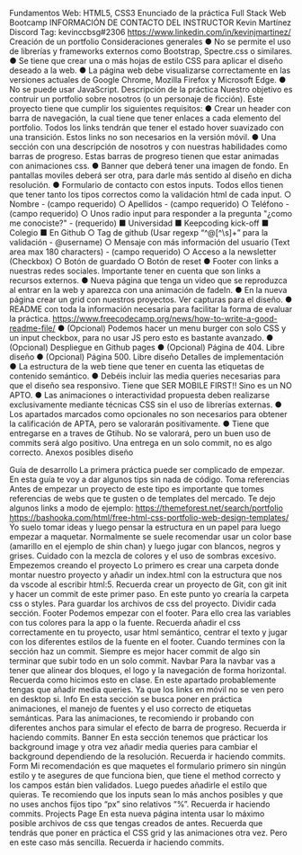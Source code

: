 Fundamentos Web: HTML5, CSS3
Enunciado de la práctica Full Stack Web Bootcamp
INFORMACIÓN DE CONTACTO DEL INSTRUCTOR
Kevin Martínez
Discord Tag: kevinccbsg#2306
https://www.linkedin.com/in/kevinjmartinez/
Creación de un portfolio
Consideraciones generales
● No se permite el uso de librerías y frameworks externos como Bootstrap,
Spectre.css o similares.
● Se tiene que crear una o más hojas de estilo CSS para aplicar el diseño deseado a
la web.
● La página web debe visualizarse correctamente en las versiones actuales de Google
Chrome, Mozilla Firefox y Microsoft Edge.
● No se puede usar JavaScript.
Descripción de la práctica
Nuestro objetivo es contruir un portfolio sobre nosotros (o un personaje de ficción). Este
proyecto tiene que cumplir los siguientes requisitos:
● Crear un header con barra de navegación, la cual tiene que tener enlaces a cada
elemento del portfolio. Todos los links tendrán que tener el estado hover suavizado
con una transición. Estos links no son necesarios en la versión móvil.
● Una sección con una descripción de nosotros y con nuestras habilidades como
barras de progreso. Estas barras de progreso tienen que estar animadas con
animaciones css.
● Banner que deberá tener una imagen de fondo. En pantallas moviles deberá ser
otra, para darle más sentido al diseño en dicha resolución.
● Formulario de contacto con estos inputs. Todos ellos tienen que tener tanto los tipos
correctos como la validación html de cada input.
○ Nombre - (campo requerido)
○ Apellidos - (campo requerido)
○ Teléfono - (campo requerido)
○ Unos radio input para responder a la pregunta "¿como me conociste?" -
(requerido)
■ Universidad
■ Keepcoding kick-off
■ Colegio
■ En Github
○ Tag de github (Usar regexp “^@[^\s]+” para la validación - @username)
○ Mensaje con más información del usuario (Text area max 180 characters) -
(campo requerido)
○ Acceso a la newsletter (Checkbox)
○ Botón de guardado
○ Botón de reset
● Footer con links a nuestras redes sociales. Importante tener en cuenta que son links
a recursos externos.
● Nueva página que tenga un video que se reproduzca al entrar en la web y aparezca
con una animación de fadeIn.
● En la nueva página crear un grid con nuestros proyectos. Ver capturas para el
diseño.
● README con toda la información necesaria para facilitar la forma de evaluar la
práctica. https://www.freecodecamp.org/news/how-to-write-a-good-readme-file/
● (Opcional) Podemos hacer un menu burger con solo CSS y un input checkbox, para
no usar JS pero esto es bastante avanzado.
● (Opcional) Despliegue en Github pages
● (Opcional) Página de 404. Libre diseño
● (Opcional) Página 500. Libre diseño
Detalles de implementación
● La estructura de la web tiene que tener en cuenta las etiquetas de contenido
semántico.
● Debéis incluir las media queries necesarias para que el diseño sea responsivo. Tiene
que SER MOBILE FIRST!! Sino es un NO APTO.
● Las animaciones o interactividad propuesta deben realizarse exclusivamente
mediante técnicas CSS sin el uso de librerías externas.
● Los apartados marcados como opcionales no son necesarios para obtener la
calificación de APTA, pero se valorarán positivamente.
● Tiene que entregarse en a traves de Gtihub. No se valorará, pero un buen uso de
commits será algo positivo. Una entrega en un solo commit, no es algo correcto.
Anexos posibles diseño

Guía de desarrollo
La primera práctica puede ser complicado de empezar. En esta guía te voy a dar algunos
tips sin nada de código.
Toma referencias
Antes de empezar un proyecto de este tipo es importante que tomes referencias de webs
que te gusten o de templates del mercado. Te dejo algunos links a modo de ejemplo:
https://themeforest.net/search/portfolio
https://bashooka.com/html/free-html-css-portfolio-web-design-templates/
Ýo suelo tomar ideas y luego pensar la estructura en un papel para luego empezar a
maquetar. Normalmente se suele recomendar usar un color base (amarillo en el ejemplo de
shin chan) y luego jugar con blancos, negros y grises. Cuidado con la mezcla de colores y el
uso de sombras excesivo.
Empezemos creando el proyecto
Lo primero es crear una carpeta donde montar nuestro proyecto y añadir un index.html con
la estructura que nos da vscode al escribir html:5.
Recuerda crear un proyecto de Git, con git init y hacer un commit de este primer paso.
En este punto yo crearía la carpeta css o styles. Para guardar los archivos de css del
proyecto.
Dividir cada sección. Footer
Podemos empezar con el footer. Para ello crea las variables con tus colores para la app o la
fuente. Recuerda añadir el css correctamente en tu proyecto, usar html semántico, centrar
el texto y jugar con los diferentes estilos de la fuente en el footer.
Cuando termines con la sección haz un commit. Siempre es mejor hacer commit de algo sin
terminar que subir todo en un solo commit.
Navbar
Para la navbar vas a tener que alinear dos bloques, el logo y la navegación de forma
horizontal. Recuerda como hicimos esto en clase. En este apartado probablemente tengas
que añadir media queries. Ya que los links en móvil no se ven pero en desktop si.
Info
En esta sección se busca poner en práctica animaciones, el manejo de fuentes y el uso
correcto de etiquetas semánticas.
Para las animaciones, te recomiendo ir probando con diferentes anchos para simular el
efecto de barra de progreso.
Recuerda ir haciendo commits.
Banner
En esta sección tenemos que prácticar los background image y otra vez añadir media
queries para cambiar el background dependiendo de la resolución.
Recuerda ir haciendo commits.
Form
Mi recomendación es que maquetes el formulario primero sin ningún estilo y te asegures de
que funciona bien, que tiene el method correcto y los campos están bien validados. Luego
puedes añadirle el estilo que quieras. Te recomiendo que los inputs sean lo más anchos
posibles y que no uses anchos fijos tipo “px” sino relativos “%”.
Recuerda ir haciendo commits.
Projects Page
En esta nueva página intenta usar lo máximo posible archivos de css que tengas creados
de antes. Recuerda que tendrás que poner en práctica el CSS grid y las animaciones otra
vez. Pero en este caso más sencilla.
Recuerda ir haciendo commits.